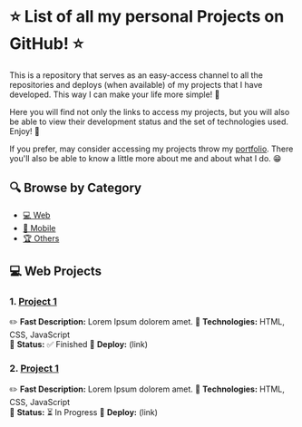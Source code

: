 # ⭐ List of all my personal Projects on GitHub! ⭐

This is a repository that serves as an easy-access channel to all the repositories and deploys (when available) of my projects that I have developed. This way I can make your life more simple! 🎯

Here you will find not only the links to access my projects, but you will also be able to view their development status and the set of technologies used. Enjoy! 🎉

If you prefer, may consider accessing my projects throw my [portfolio](https://pebarros.vercel.app). There you'll also be able to know a little more about me and about what I do. 😁

## 🔍 Browse by Category
- [💻 Web](#-web-projects)  
- [📱 Mobile](#-mobile-projects) 
- [🏆 Others](#-other-projects)

## 💻 Web Projects

### 1. [Project 1](https://github.com/seu-usuario/nome-do-projeto-1)
✏️ **Fast Description:** Lorem Ipsum dolorem amet. 
🔧 **Technologies:** HTML, CSS, JavaScript  
🚀 **Status:** ✅ Finished
🔗 **Deploy:** (link)

### 2. [Project 1](https://github.com/seu-usuario/nome-do-projeto-1)
✏️ **Fast Description:** Lorem Ipsum dolorem amet. 
🔧 **Technologies:** HTML, CSS, JavaScript  
🚀 **Status:** ⏳ In Progress
🔗 **Deploy:** (link)
